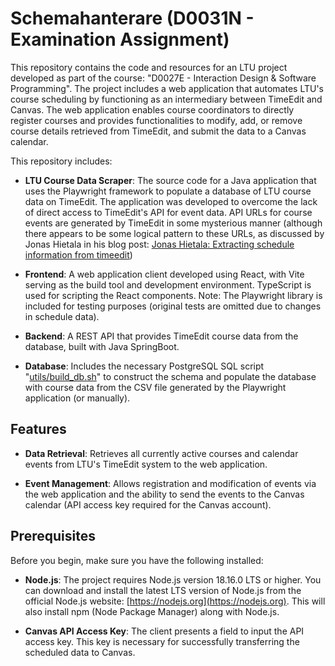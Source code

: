 # Schemahanterare (D0031N - Examination Assignment)

This repository contains the code and resources for an LTU project developed as
part of the course: "D0027E - Interaction Design & Software Programming". The
project includes a web application that automates LTU's course scheduling by
functioning as an intermediary between TimeEdit and Canvas. The web application
enables course coordinators to directly register courses and provides
functionalities to modify, add, or remove course details retrieved from
TimeEdit, and submit the data to a Canvas calendar.

This repository includes:

-   **LTU Course Data Scraper**: The source code for a Java application that
    uses the Playwright framework to populate a database of LTU course data on
    TimeEdit. The application was developed to overcome the lack of direct
    access to TimeEdit's API for event data. API URLs for course events are
    generated by TimeEdit in some mysterious manner (although there appears to
    be some logical pattern to these URLs, as discussed by Jonas Hietala in his
    blog post: [Jonas Hietala: Extracting schedule information from
    timeedit](https://www.jonashietala.se/blog/2014/11/27/extracting_schedule_information_from_timeedit/))

-   **Frontend**: A web application client developed using React, with Vite
    serving as the build tool and development environment. TypeScript is used
    for scripting the React components. Note: The Playwright library is
    included for testing purposes (original tests are omitted due to changes in
    schedule data).

-   **Backend**: A REST API that provides TimeEdit course data from the
    database, built with Java SpringBoot.

-   **Database**: Includes the necessary PostgreSQL SQL script
    "[utils/build_db.sh](utils/build_db.sh)" to construct the schema and
    populate the database with course data from the CSV file generated by the
    Playwright application (or manually).

## Features

-   **Data Retrieval**: Retrieves all currently active courses and calendar
    events from LTU's TimeEdit system to the web application.

-   **Event Management**: Allows registration and modification of events via
    the web application and the ability to send the events to the Canvas
    calendar (API access key required for the Canvas account).

## Prerequisites

Before you begin, make sure you have the following installed:

-   **Node.js**: The project requires Node.js version 18.16.0 LTS or higher.
    You can download and install the latest LTS version of Node.js from the
    official Node.js website: [https://nodejs.org](https://nodejs.org). This
    will also install npm (Node Package Manager) along with Node.js.

-   **Canvas API Access Key**: The client presents a field to input the API
    access key. This key is necessary for successfully transferring the
    scheduled data to Canvas.
